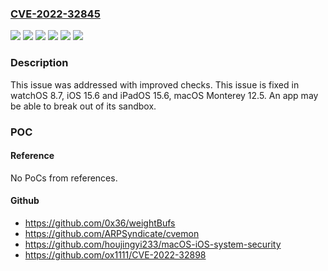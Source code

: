 ### [CVE-2022-32845](https://cve.mitre.org/cgi-bin/cvename.cgi?name=CVE-2022-32845)
![](https://img.shields.io/static/v1?label=Product&message=macOS&color=blue)
![](https://img.shields.io/static/v1?label=Product&message=watchOS&color=blue)
![](https://img.shields.io/static/v1?label=Version&message=%3C%2012.5%20&color=brighgreen)
![](https://img.shields.io/static/v1?label=Version&message=%3C%2015.6%20&color=brighgreen)
![](https://img.shields.io/static/v1?label=Version&message=%3C%208.7%20&color=brighgreen)
![](https://img.shields.io/static/v1?label=Vulnerability&message=An%20app%20may%20be%20able%20to%20break%20out%20of%20its%20sandbox&color=brighgreen)

### Description

This issue was addressed with improved checks. This issue is fixed in watchOS 8.7, iOS 15.6 and iPadOS 15.6, macOS Monterey 12.5. An app may be able to break out of its sandbox.

### POC

#### Reference
No PoCs from references.

#### Github
- https://github.com/0x36/weightBufs
- https://github.com/ARPSyndicate/cvemon
- https://github.com/houjingyi233/macOS-iOS-system-security
- https://github.com/ox1111/CVE-2022-32898


